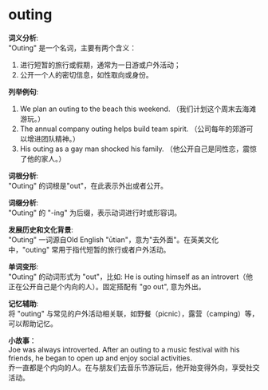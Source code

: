 # outing

**词义分析**:  
"Outing" 是一个名词，主要有两个含义：

  

1.  进行短暂的旅行或假期，通常为一日游或户外活动；
2.  公开一个人的密切信息，如性取向或身份。

  

**列举例句**:

  

1.  We plan an outing to the beach this weekend. （我们计划这个周末去海滩游玩。）
2.  The annual company outing helps build team spirit. （公司每年的郊游可以增进团队精神。）
3.  His outing as a gay man shocked his family. （他公开自己是同性恋，震惊了他的家人。）

  

**词根分析**:  
"Outing" 的词根是"out"，在此表示外出或者公开。

  

**词缀分析**:  
"Outing" 的 "-ing" 为后缀，表示动词进行时或形容词。

  

**发展历史和文化背景**:  
"Outing" 一词源自Old English "ūtian"，意为"去外面"。在英美文化中，"outing" 常用于指代短暂的旅行或者户外活动。

  

**单词变形**:  
"Outing" 的动词形式为 "out"，比如: He is outing himself as an introvert（他正在公开自己是个内向的人）。固定搭配有 "go out", 意为外出。

  

**记忆辅助**:  
将 "outing" 与常见的户外活动相关联，如野餐（picnic），露营（camping）等，可以帮助记忆。

  

**小故事**：  
Joe was always introverted. After an outing to a music festival with his friends, he began to open up and enjoy social activities.  
乔一直都是个内向的人。在与朋友们去音乐节游玩后，他开始变得外向，享受社交活动。
